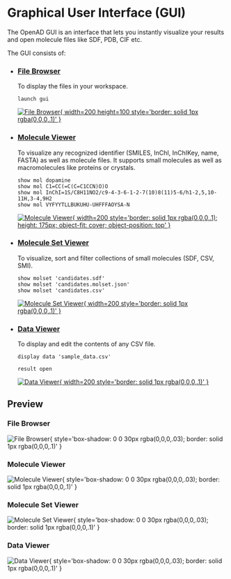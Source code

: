 # Graphical User Interface (GUI)

The OpenAD GUI is an interface that lets you instantly visualize your results and open molecule files like SDF, PDB, CIF etc.

The GUI consists of:

-   ### [File Browser](#file-browser_1)

    To display the files in your workspace.

    ```shell
    launch gui
    ```

    [![File Browser](_assets/gui-file-browser.png){ width=200 height=100 style='border: solid 1px rgba(0,0,0,.1)' }](#file-browser_1)

-   ### [Molecule Viewer](#molecule-viewer_1)

    To visualize any recognized identifier (SMILES, InChI, InChIKey, name, FASTA) as well as molecule files. It supports small molecules as well as macromolecules like proteins or crystals.

    ```shell
    show mol dopamine
    show mol C1=CC(=C(C=C1CCN)O)O
    show mol InChI=1S/C8H11NO2/c9-4-3-6-1-2-7(10)8(11)5-6/h1-2,5,10-11H,3-4,9H2
    show mol VYFYYTLLBUKUHU-UHFFFAOYSA-N
    ```

    [![Molecule Viewer](_assets/gui-molecule-viewer.png){ width=200 style='border: solid 1px rgba(0,0,0,.1); height: 175px; object-fit: cover; object-position: top' }](#molecule-viewer_1)

-   ### [Molecule Set Viewer](#molecule-set-viewer_1)

    To visualize, sort and filter collections of small molecules (SDF, CSV, SMI).

    ```shell
    show molset 'candidates.sdf'
    show molset 'candidates.molset.json'
    show molset 'candidates.csv'
    ```

    [![Molecule Set Viewer](_assets/gui-molset-viewer.png){ width=200 style='border: solid 1px rgba(0,0,0,.1)' }](#molecule-set-viewer_1)

-   ### [Data Viewer](#data-viewer_1)

    To display and edit the contents of any CSV file.

    ```shell
    display data 'sample_data.csv'
    ```

    ```shell
    result open
    ```

    [![Data Viewer](_assets/gui-data-viewer.png){ width=200 style='border: solid 1px rgba(0,0,0,.1)' }](#data-viewer_1)

## Preview

### File Browser

![File Browser](_assets/gui-file-browser.png){ style='box-shadow: 0 0 30px rgba(0,0,0,.03); border: solid 1px rgba(0,0,0,.1)' }

### Molecule Viewer

![Molecule Viewer](_assets/gui-molecule-viewer.png){ style='box-shadow: 0 0 30px rgba(0,0,0,.03); border: solid 1px rgba(0,0,0,.1)' }

### Molecule Set Viewer

![Molecule Set Viewer](_assets/gui-molset-viewer.png){ style='box-shadow: 0 0 30px rgba(0,0,0,.03); border: solid 1px rgba(0,0,0,.1)' }

### Data Viewer

![Data Viewer](_assets/gui-data-viewer.png){ style='box-shadow: 0 0 30px rgba(0,0,0,.03); border: solid 1px rgba(0,0,0,.1)' }
